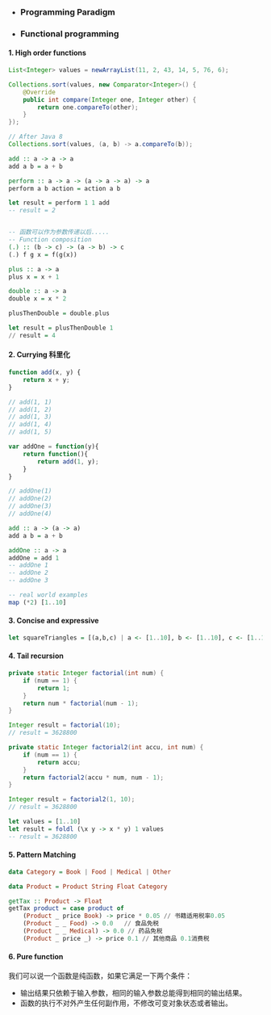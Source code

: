 - ### Programming Paradigm
- ### Functional programming

#### 1. High order functions

```java
List<Integer> values = newArrayList(11, 2, 43, 14, 5, 76, 6);

Collections.sort(values, new Comparator<Integer>() {
	@Override
	public int compare(Integer one, Integer other) {
	    return one.compareTo(other);
	}
});    

// After Java 8
Collections.sort(values, (a, b) -> a.compareTo(b));
```

```haskell
add :: a -> a -> a
add a b = a + b

perform :: a -> a -> (a -> a -> a) -> a
perform a b action = action a b

let result = perform 1 1 add 	
-- result = 2


-- 函数可以作为参数传递以后.....
-- Function composition
(.) :: (b -> c) -> (a -> b) -> c
(.) f g x = f(g(x))

plus :: a -> a
plus x = x + 1

double :: a -> a
double x = x * 2

plusThenDouble = double.plus

let result = plusThenDouble 1
// result = 4
```

#### 2. Currying 科里化

```javascript
function add(x, y) {
	return x + y;
}

// add(1, 1)
// add(1, 2)
// add(1, 3)
// add(1, 4)
// add(1, 5)

var addOne = function(y){
	return function(){
		return add(1, y);
	}
}

// addOne(1)
// addOne(2)
// addOne(3)
// addOne(4)
```

```haskell
add :: a -> (a -> a)
add a b = a + b

addOne :: a -> a
addOne = add 1
-- addOne 1
-- addOne 2
-- addOne 3

-- real world examples
map (*2) [1..10]
```

#### 3. Concise and expressive

 ```haskell
 let squareTriangles = [(a,b,c) | a <- [1..10], b <- [1..10], c <- [1..10], a*a + b*b == c*c]
 ```

#### 4. Tail recursion
```java
private static Integer factorial(int num) {
    if (num == 1) {
        return 1;
    }
    return num * factorial(num - 1);
}

Integer result = factorial(10);
// result = 3628800

private static Integer factorial2(int accu, int num) {
    if (num == 1) {
        return accu;
    }
    return factorial2(accu * num, num - 1);
}

Integer result = factorial2(1, 10);
// result = 3628800
```

```haskell
let values = [1..10]
let result = foldl (\x y -> x * y) 1 values
-- result = 3628800
```

#### 5. Pattern Matching
```haskell
data Category = Book | Food | Medical | Other

data Product = Product String Float Category

getTax :: Product -> Float
getTax product = case product of
	(Product _ price Book) -> price * 0.05 // 书籍适用税率0.05
	(Product _ _ Food) -> 0.0	// 食品免税
	(Product _ _ Medical) -> 0.0 // 药品免税
	(Product _ price _) -> price 0.1 // 其他商品 0.1消费税
```

#### 6. Pure function

我们可以说一个函数是纯函数，如果它满足一下两个条件：
- 输出结果只依赖于输入参数，相同的输入参数总能得到相同的输出结果。
- 函数的执行不对外产生任何副作用，不修改可变对象状态或者输出。
